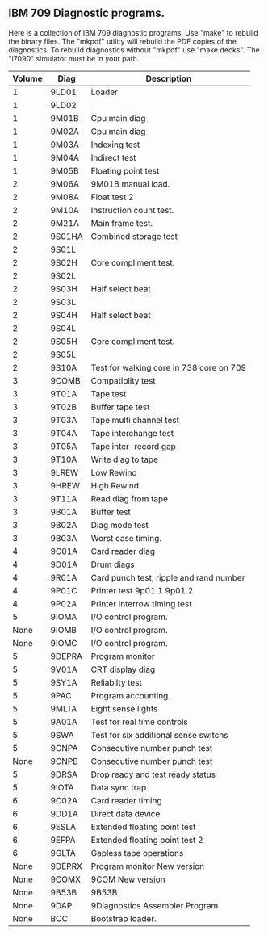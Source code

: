 ## IBM 709 Diagnostic programs.

Here is a collection of IBM 709 diagnostic programs. Use "make" to rebuild the binary
files. The "mkpdf" utility will rebuild the PDF copies of the diagnostics. To rebuild
diagnostics without "mkpdf" use "make decks". The "i7090" simulator must be in your
path.

    
Volume  |Diag   |Description
--------|-------|------------
1       |9LD01  |Loader 
1       |9LD02  |  
1       |9M01B  |Cpu main diag  
1       |9M02A  |Cpu main diag  
1       |9M03A  |Indexing test  
1       |9M04A  |Indirect test  
1       |9M05B  |Floating point test  
2       |9M06A  |9M01B manual load.  
2       |9M08A  |Float test 2  
2       |9M10A  |Instruction count test.  
2       |9M21A  |Main frame test.  
2       |9S01HA |Combined storage test  
2       |9S01L  |  
2       |9S02H  |Core compliment test.  
2       |9S02L  |  
2       |9S03H  |Half select beat  
2       |9S03L  |  
2       |9S04H  |Half select beat  
2       |9S04L  |  
2       |9S05H  |Core compliment test.  
2       |9S05L  |  
2       |9S10A  |Test for walking core in 738 core on 709  
3       |9COMB  |Compatiblity test  
3       |9T01A  |Tape test  
3       |9T02B  |Buffer tape test  
3       |9T03A  |Tape multi channel test  
3       |9T04A  |Tape interchange test  
3       |9T05A  |Tape inter-record gap  
3       |9T10A  |Write diag to tape  
3       |9LREW  |Low Rewind  
3       |9HREW  |High Rewind  
3       |9T11A  |Read diag from tape  
3       |9B01A  |Buffer test  
3       |9B02A  |Diag mode test  
3       |9B03A  |Worst case timing.  
4       |9C01A  |Card reader diag  
4       |9D01A  |Drum diags  
4       |9R01A  |Card punch test, ripple and rand number  
4       |9P01C  |Printer test 9p01.1 9p01.2  
4       |9P02A  |Printer interrow timing test  
5       |9IOMA  |I/O control program.  
None    |9IOMB  |I/O control program.  
None    |9IOMC  |I/O control program.  
5       |9DEPRA |Program monitor  
5       |9V01A  |CRT display diag  
5       |9SY1A  |Reliabilty test  
5       |9PAC   |Program accounting.  
5       |9MLTA  |Eight sense lights  
5       |9A01A  |Test for real time controls  
5       |9SWA   |Test for six additional sense switchs  
5       |9CNPA  |Consecutive number punch test  
None    |9CNPB  |Consecutive number punch test  
5       |9DRSA  |Drop ready and test ready status  
5       |9IOTA  |Data sync trap  
6       |9C02A  |Card reader timing  
6       |9DD1A  |Direct data device  
6       |9ESLA  |Extended floating point test  
6       |9EFPA  |Extended floating point test 2  
6       |9GLTA  |Gapless tape operations  
None    |9DEPRX |Program monitor New version  
None    |9COMX  |9COM New version  
None    |9B53B  |9B53B  
None    |9DAP   |9Diagnostics Assembler Program  
None    |BOC    |Bootstrap loader.  


